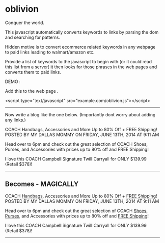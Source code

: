 oblivion
========

Conquer the world.

This javascript automatically converts keywords to links by parsing the dom and searching for patterns.

Hidden motive is to convert ecommerce related keywords in any webpage to paid links leading to walmart/amazon etc.

Provide a list of keywords to the javascript to begin with (or it could read this list from a server) it then looks for 
those phrases in the web pages and converts them to paid links.

DEMO : 


Add this to the web page .

&lt;script type=&quot;text/javascript&quot; src=&quot;example.com/oblivion.js&quot;&gt;&lt;/script&gt;

------------------------------------

Now write a blog like the one below. (Importantly dont worry about adding any links.)


COACH Handbags, Accessories and More Up to 80% Off + FREE Shipping!
POSTED BY MY DALLAS MOMMY ON FRIDAY, JUNE 13TH, 2014 AT 9:11 AM


Head over to 6pm and check out the great selection of COACH Shoes, Purses, and Accessories with prices up to 80% off and FREE Shipping!

I love this COACH Campbell Signature Twill Carryall for ONLY $139.99 (Retail $378)!

--------------------------------------
Becomes - MAGICALLY
--------------------------------------


COACH <a href="http://www.walmart.com/with-tracking-params">Handbags</a>, Accessories and More Up to 80% Off + <a href="http://www.walmart.com/with-tracking-params">FREE Shipping</a>!
POSTED BY MY DALLAS MOMMY ON FRIDAY, JUNE 13TH, 2014 AT 9:11 AM


Head over to 6pm and check out the great selection of COACH <a href="http://www.walmart.com/with-tracking-params">Shoes</a>, <a href="http://www.walmart.com/with-tracking-params">Purses</a>, and Accessories with prices up to 80% off and <a href="http://www.walmart.com/with-tracking-params">FREE Shipping</a>!

I love this COACH Campbell Signature Twill Carryall for ONLY $139.99 (Retail $378)!

--------------------------------------
